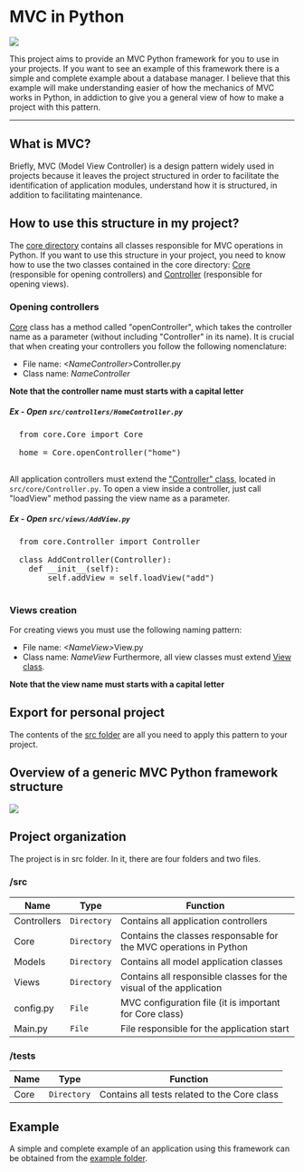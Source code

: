 # MVC in Python
![](https://github.com/williamniemiec/MVC-in-Python/blob/master/media/logo/mvc-in-python_logo.png?raw=true)

This project aims to provide an MVC Python framework for you to use in your projects. If you want to see an example of this framework there is a simple and complete example about a database manager. I believe that this example will make understanding easier of how the mechanics of MVC works in Python, in addiction to give you a general view of how to make a project with this pattern.

<hr />

## What is MVC?
Briefly, MVC (Model View Controller) is a design pattern widely used in projects because it leaves the project structured in order to facilitate the identification of application modules, understand how it is structured, in addition to facilitating maintenance.

## How to use this structure in my project?
The [core directory](https://github.com/williamniemiec/MVC-in-Python/blob/master/src/core) contains all classes responsible for MVC operations in Python. If you want to use this structure in your project, you need to know how to use the two classes contained in the core directory: [Core](https://github.com/williamniemiec/MVC-in-Python/blob/master/src/core/Core.py) (responsible for opening controllers) and [Controller](https://github.com/williamniemiec/MVC-in-Python/blob/master/src/core/Controller.py) (responsible for opening views).

### Opening controllers
[Core](https://github.com/williamniemiec/MVC-in-Python/blob/master/src/core/Core.py) class has a method called "openController", which takes the controller name as a parameter (without including "Controller" in its name). It is crucial that when creating your controllers you follow the following nomenclature:
- File name: <i>&lt;NameController&gt;</i>Controller&#46;py
- Class name:  <i>NameController</i>

<b>Note that the controller name must starts with a capital letter</b>
##### Ex - Open <code>src/controllers/HomeController.py</code>
 <pre>
  from core.Core import Core
 
  home = Core.openController("home")
 </pre>

All application controllers must extend the ["Controller" class](https://github.com/williamniemiec/MVC-in-Python/blob/master/src/core/Controller.py), located in <code>src/core/Controller.py</code>. To open a view inside a controller, just call "loadView" method passing the view name as a parameter.

##### Ex - Open <code>src/views/AddView.py</code>
 <pre>
  from core.Controller import Controller
 
  class AddController(Controller):
    def __init__(self):
        self.addView = self.loadView("add")
 </pre>

### Views creation
For creating views you must use the following naming pattern:
- File name: <i>&lt;NameView&gt;</i>View&#46;py
- Class name:  <i>NameView</i>
Furthermore, all view classes must extend [View class](https://github.com/williamniemiec/MVC-in-Python/blob/master/src/views/View.py).

<b>Note that the view name must starts with a capital letter</b>

## Export for personal project
The contents of the [src folder](https://github.com/williamniemiec/MVC-in-Python/blob/master/src) are all you need to apply this pattern to your project.

## Overview of a generic MVC Python framework structure
![](https://github.com/williamniemiec/MVC-in-Python/blob/master/media/uml/uml.png)

## Project organization
The project is in src folder. In it, there are four folders and two files.

### /src
|Name| Type| Function
|------- | --- | ----
| Controllers | `Directory`| Contains all application controllers
| Core | `Directory`| Contains the classes responsable for the MVC operations in Python
| Models | `Directory`| Contains all model application classes
| Views | `Directory`| Contains all responsible classes for the visual of the application
| config&#46;py | `File`| MVC configuration file (it is important for Core class)
| Main&#46;py | `File`| File responsible for the application start

### /tests
|Name| Type| Function
|------- | --- | ----
| Core | `Directory`| Contains all tests related to the Core class


## Example
A simple and complete example of an application using this framework can be obtained from the [example folder](https://github.com/williamniemiec/MVC-in-Python/blob/master/example).
